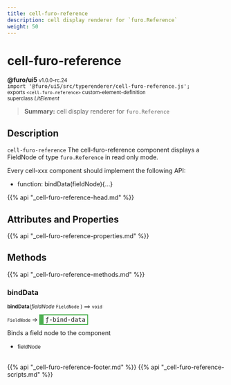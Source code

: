 ```yaml
---
title: cell-furo-reference
description: cell display renderer for `furo.Reference`
weight: 50
---
```


# cell-furo-reference
**@furo/ui5** <small>v1.0.0-rc.24</small>
<br>`import '@furo/ui5/src/typerenderer/cell-furo-reference.js';`<small>
<br>exports `<cell-furo-reference>` custom-element-definition
<br>superclass *LitElement*</small>

> **Summary:** cell display renderer for `furo.Reference`

## Description

`cell-furo-reference`
The cell-furo-reference component displays a FieldNode of type `furo.Reference` in read only mode.

Every cell-xxx component should implement the following API:
- function: bindData(fieldNode){...}

{{% api "_cell-furo-reference-head.md" %}}

## Attributes and Properties
{{% api "_cell-furo-reference-properties.md" %}}






## Methods
{{% api "_cell-furo-reference-methods.md" %}}


### **bindData**
<small>**bindData**(*fieldNode* `FieldNode` ) ⟹ `void`</small>

<small>`FieldNode` </small> →
<span  style="border-width:2px 2px 2px 10px; border-style: solid;border-color:  rgb(76, 175, 80);font-family:monospace; padding:2px 4px;">ƒ-bind-data</span>

Binds a field node to the component

- <small>fieldNode </small>
<br><br>






{{% api "_cell-furo-reference-footer.md" %}}
{{% api "_cell-furo-reference-scripts.md" %}}
